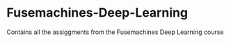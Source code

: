 # Fusemachines-Deep-Learning
Contains all the assiggments from the Fusemachines Deep Learning course

